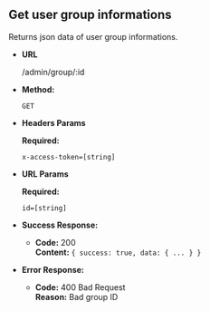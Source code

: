 **Get user group informations**
----
  Returns json data of user group informations.

* **URL**

  /admin/group/:id

* **Method:**

  `GET`

*  **Headers Params**

   **Required:**

   `x-access-token=[string]`

*  **URL Params**

   **Required:**

   `id=[string]`<br />

* **Success Response:**

  * **Code:** 200 <br />
    **Content:** `{ success: true, data: { ... } }`


* **Error Response:**

  * **Code:** 400 Bad Request <br />
    **Reason:** Bad group ID

